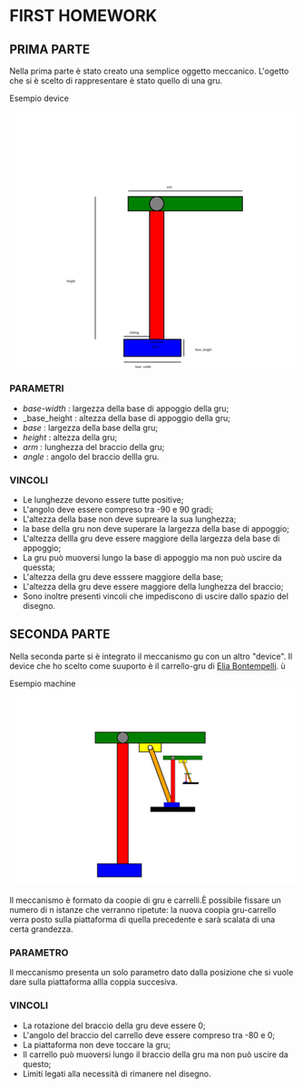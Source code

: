 # FIRST HOMEWORK

## PRIMA PARTE

Nella prima parte è stato creato una semplice oggetto meccanico. L'ogetto  che si è scelto di rappresentare è stato quello di una gru.

Esempio device

![](crane.svg)

### PARAMETRI

* _base-width_ : largezza della base di appoggio della gru;
* _base_height : altezza della base di appoggio della gru;
* _base_ : largezza della base della gru;
* _height_ : altezza della gru;
* _arm_ : lunghezza del braccio della gru;
* _angle_ : angolo del braccio dellla gru.

### VINCOLI
* Le lunghezze devono essere tutte positive;
* L'angolo deve essere compreso tra -90 e 90 gradi;
* L'altezza della base non deve supreare la sua lunghezza;
* la base della gru non deve superare la largezza della base di appoggio;
* L'altezza dellla gru deve essere maggiore della largezza dela base di appoggio;
* La gru può muoversi lungo la base di appoggio ma non può uscire da quessta;
* L'altezza della gru deve esssere maggiore della base;
* L'altezza della gru deve essere maggiore della lunghezza del braccio;
* Sono inoltre presenti vincoli che impediscono di uscire dallo spazio del disegno.

## SECONDA PARTE

Nella seconda parte si è integrato il meccanismo gu con un altro "device". Il device che ho scelto come suuporto è il carrello-gru di [Elia Bontempelli](). ù

Esempio machine
![](provamachine0.svg)

Il meccanismo è formato da coopie di gru e carrelli.È possibile fissare un numero di n istanze che verranno ripetute: la nuova coopia gru-carrello verra posto sulla piattaforma di quella precedente e sarà scalata di una certa grandezza.

### PARAMETRO

Il meccanismo presenta un solo parametro dato dalla posizione che si vuole dare sulla piattaforma allla coppia succesiva.

### VINCOLI
* La rotazione del braccio della gru deve essere 0;
* L'angolo del braccio del carrello deve essere compreso tra -80 e 0;
* La piattaforma non deve toccare la gru;
* Il carrello può muoversi lungo il braccio della gru ma non può uscire da questo;
* Limiti legati alla necessità di rimanere nel disegno.




 
 
